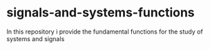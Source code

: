 # signals-and-systems-functions
In this repository i provide the fundamental functions for the study of systems and signals
